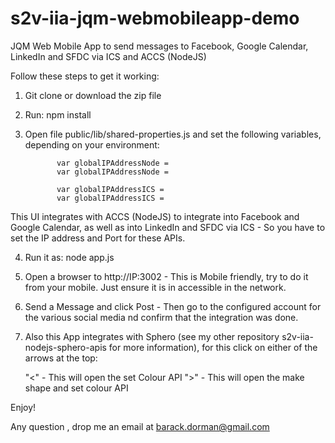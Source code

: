 # s2v-iia-jqm-webmobileapp-demo
JQM Web Mobile App to send messages to Facebook, Google Calendar, LinkedIn and SFDC via ICS and ACCS (NodeJS)

Follow these steps to get it working:

1. Git clone or download the zip file
2. Run: npm install
3. Open file public/lib/shared-properties.js and set the following variables, depending on your environment:

              var globalIPAddressNode = 
              var globalIPAddressNode =
              
              var globalIPAddressICS = 
              var globalIPAddressICS = 

  This UI integrates with ACCS (NodeJS) to integrate into Facebook and Google Calendar, as well as into LinkedIn and SFDC via ICS - So you have to set the IP address and Port for these APIs.

4. Run it as: node app.js
5. Open a browser to http://IP:3002  - This is Mobile friendly, try to do it from your mobile. Just ensure it is in accessible in the network.

6. Send a Message and click Post - Then go to the configured account for the various social media nd confirm that the integration was done.
7. Also this App integrates with Sphero (see my other repository s2v-iia-nodejs-sphero-apis for more information), for this click on either of the arrows at the top:

      "<" - This will open the set Colour API
      ">" - This will open the make shape and set colour API

Enjoy!

Any question , drop me an email at barack.dorman@gmail.com
